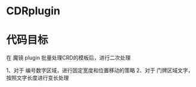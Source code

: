 # CDRplugin
# 代码目标
在 魔镜 plugin 批量处理CRD的模板后，进行二次处理

1、对于 编号数字区域，进行固定宽度和位置移动的策略
2、对于 门牌区域文字，按照文字长度进行变长处理
